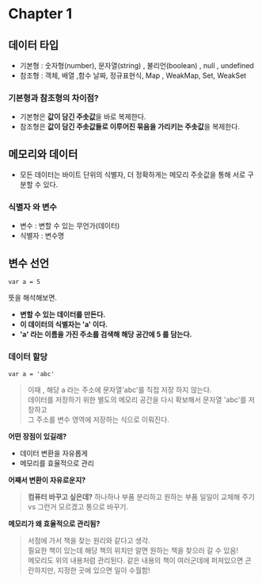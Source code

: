 # Chapter 1

## 데이터 타입
- 기본형 : 숫자형(number), 문자열(string) , 불리언(boolean) , null , undefined
- 참조형 : 객체, 배열 ,함수 날짜, 정규표현식, Map , WeakMap, Set, WeakSet

### 기본형과 참조형의 차이점?
- 기본형은 **값이 담긴 주솟값**을 바로 복제한다.
- 참조형은 **값이 담긴 주솟값들로 이루어진 묶음을 가리키는 주솟값**을 복제한다.

## 메모리와 데이터
- 모든 데이터는 바이트 단위의 식별자, 더 정확하게는 메모리 주솟값을 통해 서로 구분할 수 있다.

### 식별자 와 변수
- 변수 : 변할 수 있는 무언가(데이터)
- 식별자 : 변수명

## 변수 선언

```
var a = 5
```
뜻을 해석해보면.
- **변할 수 있는 데이터를 만든다.**
- **이 데이터의 식별자는 'a' 이다.**
- **'a' 라는 이름을 가진 주소를 검색해 해당 공간에 5 를 담는다.**

### 데이터 할당

```
var a = 'abc'
```

> 이때 , 해당 a 라는 주소에 문자열'abc'를 직접 저장 하지 않는다.  
> 데이터를 저장하기 위한 별도의 메모리 공간을 다시 확보해서 문자열 'abc'를 저장하고  
> 그 주소를 변수 영역에 저장하는 식으로 이뤄진다.  

**어떤 장점이 있길래?**
- 데이터 변환을 자유롭게
- 메모리를 효율적으로 관리

**어째서 변환이 자유로운지?**
> **컴퓨터 바꾸고 싶은데?**  하나하나 부품 분리하고 원하는 부품 일일이 교체해 주기 vs 그런거 모르겠고 통으로 바꾸기.

**메모리가 왜 효율적으로 관리됨?**
> 서점에 가서 책을 찾는 원리와 같다고 생각.  
> 필요한 책이 있는데 해당 책의 위치만 알면 원하는 책을 찾으러 갈 수 있음!  
> 메모리도 위의 내용처럼 관리된다.
> 같은 내용의 책이 여러군데에 퍼져있으면 곤란하지만, 지정한 곳에 있으면 일이 수월함!
